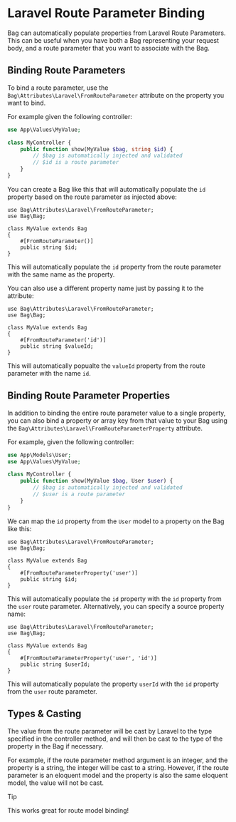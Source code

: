 # Laravel Route Parameter Binding

Bag can automatically populate properties from Laravel Route Parameters. This can be useful when you have both a 
Bag representing your request body, and a route parameter that you want to associate with the Bag.

## Binding Route Parameters

To bind a route parameter, use the `Bag\Attributes\Laravel\FromRouteParameter` attribute on the property you want to bind.

For example given the following controller:

```php
use App\Values\MyValue;

class MyController {
    public function show(MyValue $bag, string $id) {
        // $bag is automatically injected and validated
        // $id is a route parameter
    }
}
```

You can create a Bag like this that will automatically populate the `id` property based on the route parameter as injected above:

```php{6}
use Bag\Attributes\Laravel\FromRouteParameter;
use Bag\Bag;

class MyValue extends Bag
{
    #[FromRouteParameter()]
    public string $id;
}
```

This will automatically populate the `id` property from the route parameter with the same name as the property.

You can also use a different property name just by passing it to the attribute:

```php{6}
use Bag\Attributes\Laravel\FromRouteParameter;
use Bag\Bag;

class MyValue extends Bag
{
    #[FromRouteParameter('id')]
    public string $valueId;
}
```

This will automatically popualte the `valueId` property from the route parameter with the name `id`.

## Binding Route Parameter Properties

In addition to binding the entire route parameter value to a single property, you can also bind a property or array key
from that value to your Bag using the `Bag\Attributes\Laravel\FromRouteParameterProperty` attribute.

For example, given the following controller:

```php
use App\Models\User;
use App\Values\MyValue;

class MyController {
    public function show(MyValue $bag, User $user) {
        // $bag is automatically injected and validated
        // $user is a route parameter
    }
}
```

We can map the `id` property from the `User` model to a property on the Bag like this:

```php{6}
use Bag\Attributes\Laravel\FromRouteParameter;
use Bag\Bag;

class MyValue extends Bag
{
    #[FromRouteParameterProperty('user')]
    public string $id;
}
```

This will automatically populate the `id` property with the `id` property from the `user` route parameter. 
Alternatively, you can specify a source property name:

```php{6}
use Bag\Attributes\Laravel\FromRouteParameter;
use Bag\Bag;

class MyValue extends Bag
{
    #[FromRouteParameterProperty('user', 'id')]
    public string $userId;
}
```

This will automatically populate the property `userId` with the `id` property from the `user` route parameter.


## Types & Casting

The value from the route parameter will be cast by Laravel to the type specified in the controller method,
and will then be cast to the type of the property in the Bag if necessary.

For example, if the route parameter method argument is an integer, and the property is a string, the integer will be cast to a string.
However, if the route parameter is an eloquent model and the property is also the same eloquent model, the value will not be cast.

> [!TIP]
> This works great for route model binding!

